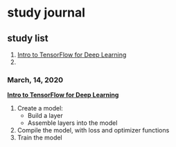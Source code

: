 # study journal

## study list
1. [Intro to TensorFlow for Deep Learning](https://www.udacity.com/course/intro-to-tensorflow-for-deep-learning--ud187)
2. 

### March, 14, 2020
**[Intro to TensorFlow for Deep Learning](https://www.udacity.com/course/intro-to-tensorflow-for-deep-learning--ud187)** 
1. Create a model:
    - Build a layer
    - Assemble layers into the model
2. Compile the model, with loss and optimizer functions
3. Train the model

